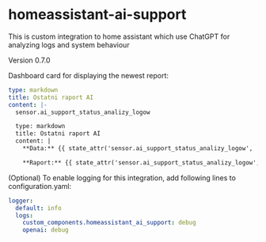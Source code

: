 # homeassistant-ai-support

This is custom integration to home assistant which use ChatGPT for analyzing logs and system behaviour
 
Version 0.7.0


Dashboard card for displaying the newest report:

```yaml
type: markdown
title: Ostatni raport AI
content: |-
  sensor.ai_support_status_analizy_logow

  type: markdown
  title: Ostatni raport AI
  content: |
    **Data:** {{ state_attr('sensor.ai_support_status_analizy_logow', 'timestamp') }}

    **Raport:** {{ state_attr('sensor.ai_support_status_analizy_logow', 'report') }}

  ```


(Optional) To enable logging for this integration, add following lines to configuration.yaml:

```yaml
logger:
  default: info
  logs:
    custom_components.homeassistant_ai_support: debug
    openai: debug
```